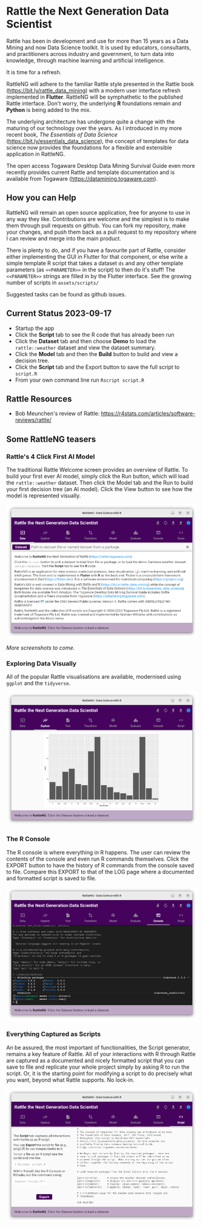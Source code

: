 # Rattle the Next Generation Data Scientist

Rattle has been in development and use for more than 15 years as a
Data Mining and now Data Science toolkit. It is used by educators,
consultants, and practitioners across industry and government, to turn
data into knowledge, through machine learning and artificial
intelligence.

It is time for a refresh.

RattleNG will adhere to the familiar Rattle style presented in the
Rattle book (https://bit.ly/rattle_data_mining) with a modern user
interface refresh implemented in **Flutter**. RattleNG will be
symphathetic to the published Rattle interface.  Don't worry, the
underlying **R** foundations remain and **Python** is being added to
the mix.

The underlying architecture has undergone quite a change with the
maturing of our technology over the years. As I introduced in my more
recent book, *The Essentials of Data Science*
(https://bit.ly/essentials_data_science), the concept of templates for
data science now provides the foundations for a flexible and
extensible application in RattleNG. 

The open access Togaware Desktop Data Mining Survival Guide even more
recently provides current Rattle and template documentation and is
available from Togaware (https://datamining.togaware.com).

## How you can Help

RattleNG will remain an open source application, free for anyone to
use in any way they like. Contributions are welcome and the simplest
is to make them through pull requests on github. You can fork my
repository, make your changes, and push them back as a pull request to
my repository where I can review and merge into the main product.

There is plenty to do, and if you have a favourite part of Rattle,
consider either implementing the GUI in Flutter for that component, or
else write a simple template R script that takes a dataset `ds` and
any other template parameters (as ``<<PARAMETER>>`` in the script) to
then do it's stuff! The `<<PARAMETER>>` strings are filled in by the
Flutter interface. See the growing number of scripts in `assets/scripts/`

Suggested tasks can be found as github issues.

## Current Status 2023-09-17

+ Startup the app
+ Click the **Script** tab to see the R code that has already been run
+ Click the **Dataset** tab and then choose **Demo** to load the
  `rattle::weather` dataset and view the dataset summary.
+ Click the **Model** tab and then the **Build** button to build and view a
  decision tree.
+ Click the **Script** tab and the Export button to save the full script
  to `script.R`
+ From your own command line run `Rscript script.R`

## Rattle Resources

+ Bob Meunchen's review of Rattle: https://r4stats.com/articles/software-reviews/rattle/

## Some RattleNG teasers

### Rattle's 4 Click First AI Model

The traditional Rattle Welcome screen provides an overview of
Rattle. To build your first ever AI model, simply click the Run
button, which will load the `rattle::weather` dataset. Then click the
Model tab and the Run to build your first decision tree (an AI
model). Click the View button to see how the model is represented
visually.

![](assets/screenshots/data_page.png)

*More screenshots to come.*

### Exploring Data Visually

All of the popular Rattle visualisations are available, modernised
using `ggplot` and the `tidyverse`.

![](assets/screenshots/explore_plot.png)

### The R Console

The R console is where everything in R happens. The user can review
the contents of the console and even run R commands themselves. Click
the EXPORT button to have the history of R commands from the console
saved to file. Compare this EXPORT to that of the LOG page where a
documented and formatted script is saved to file.

![](assets/screenshots/console_page.png)

### Everything Captured as Scripts

An be assured, the most important of functionalities, the Script
generator, remains a key feature of Rattle. All of your interactions
with R through Rattle are captured as a documented and nicely
formatted script that you can save to file and replicate your whole
project simply by asking R to run the script. Or, it is the starting
point for modifying a script to do precisely what you want, beyond
what Rattle supports. No lock-in.

![](assets/screenshots/script_page.png)

